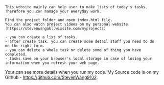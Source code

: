 <!-- Introduction -->
    This website mainly can help user to make lists of today's tasks. Therefore you can manage your everyday work.

<!-- How it works? -->
    Find the project folder and open index.html file.
    You can also watch project videos on my personal website.(https://stevenwangakl.wixsite.com/myprojects)

<!-- Functions -->
    - you can create a list of tasks.
    - after create task, you can create some detail stuff you need to do on the right form.
    - you can delete a whole task or delete some of thing you have completed.
    - tasks save on your browser's local storage in case of losing your information when you refresh your web page.

<!-- Source Code -->
Your can see more details when you run my code. My Source code is on my Github - https://github.com/StevenWang9102.